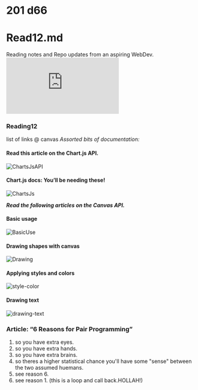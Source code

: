 # 201 d66
# Read12.md
Reading notes and Repo updates from an aspiring WebDev.
![Type-copy](https://wtf.tw/ref/duckett.pdf)

### Reading12
list of links @ canvas
*Assorted bits of documentation:*
#### Read this article on the Chart.js API.

![ChartsJsAPI](https://www.webdesignerdepot.com/2013/11/easily-create-stunning-animated-charts-with-chart-js/)

#### Chart.js docs: You’ll be needing these!

![ChartsJs](https://www.chartjs.org/docs/latest/)

***Read the following articles on the Canvas API.***
#### Basic usage

![BasicUse](https://developer.mozilla.org/en-US/docs/Web/API/Canvas_API/Tutorial/Basic_usage)

#### Drawing shapes with canvas

![Drawing](https://developer.mozilla.org/en-US/docs/Web/API/Canvas_API/Tutorial/Drawing_shapes)

#### Applying styles and colors

![style-color](https://developer.mozilla.org/en-US/docs/Web/API/Canvas_API/Tutorial/Applying_styles_and_colors)

#### Drawing text

![drawing-text](https://developer.mozilla.org/en-US/docs/Web/API/Canvas_API/Tutorial/Drawing_text)




### 




### Article: “6 Reasons for Pair Programming”
1. so you have extra eyes.
2. so you have extra hands.
3. so you have extra brains.
4. so theres a higher statistical chance you'll have some "sense" between the two assumed huemans. 
5. see reason 6.
6. see reason 1. (this is a loop and call back.HOLLAH!)
